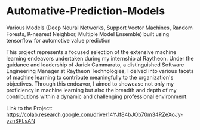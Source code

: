 # Automative-Prediction-Models
Various Models (Deep Neural Networks, Support Vector Machines, Random Forests, K-nearest Neighbor, Multiple Model Ensemble) built using tensorflow for automotive value prediction

This project represents a focused selection of the extensive machine learning endeavors undertaken during my internship at Raytheon. Under the guidance and leadership of Jarick Cammarato, a distinguished Software Engineering Manager at Raytheon Technologies, I delved into various facets of machine learning to contribute meaningfully to the organization's objectives. Through this endeavor, I aimed to showcase not only my proficiency in machine learning but also the breadth and depth of my contributions within a dynamic and challenging professional environment.

Link to the Project: https://colab.research.google.com/drive/14YJf84bJOb70m34RZeXoJy-yznSPLsAN
